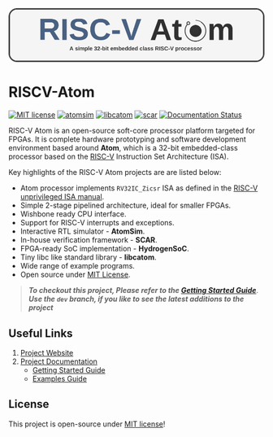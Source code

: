 ![RISCVAtom-header](docs/diagrams/rvatom-header.drawio.png)

# RISCV-Atom

[![MIT license](https://img.shields.io/badge/License-MIT-blue.svg)](https://lbesson.mit-license.org/) [![atomsim](https://github.com/saursin/riscv-atom/actions/workflows/atomsim.yml/badge.svg)](https://github.com/saursin/riscv-atom/actions/workflows/atomsim.yml) [![libcatom](https://github.com/saursin/riscv-atom/actions/workflows/libcatom.yml/badge.svg)](https://github.com/saursin/riscv-atom/actions/workflows/libcatom.yml) [![scar](https://github.com/saursin/riscv-atom/actions/workflows/scar.yml/badge.svg)](https://github.com/saursin/riscv-atom/actions/workflows/scar.yml) [![Documentation Status](https://readthedocs.org/projects/riscv-atom/badge/?version=latest)](https://riscv-atom.readthedocs.io/en/latest/?badge=latest)


RISC-V Atom is an open-source soft-core processor platform targeted for FPGAs. It is complete hardware prototyping and software development environment based around **Atom**, which is a 32-bit embedded-class processor based on the [RISC-V](https://riscv.org/) Instruction Set Architecture (ISA). 

Key highlights of the RISC-V Atom projects are are listed below:

- Atom processor implements `RV32IC_Zicsr` ISA as defined in the [RISC-V unprivileged ISA manual](https://github.com/riscv/riscv-isa-manual/releases/download/Ratified-IMAFDQC/riscv-spec-20191213.pdf).
- Simple 2-stage pipelined architecture, ideal for smaller FPGAs.
- Wishbone ready CPU interface.
- Support for RISC-V interrupts and exceptions.
- Interactive RTL simulator - **AtomSim**.
- In-house verification framework - **SCAR**.
- FPGA-ready SoC implementation - **HydrogenSoC**.
- Tiny libc like standard library - **libcatom**.
- Wide range of example programs.
- Open source under [MIT License](https://en.wikipedia.org/wiki/MIT_License).  


> ***To checkout this project, Please refer to the [Getting Started Guide](https://riscv-atom.readthedocs.io/en/latest/pages/getting-started/riscv-atom.html)***.
> ***Use the `dev` branch, if you like to see the latest additions to the project***

## Useful Links
1. [Project Website](https://sites.google.com/view/saurabh-singh-web/projects/risc-v-atom?authuser=0)
2. [Project Documentation](https://riscv-atom.readthedocs.io/en/latest/index.html)
    - [Getting Started Guide](https://riscv-atom.readthedocs.io/en/latest/pages/getting-started/prerequisites.html)
    - [Examples Guide](https://riscv-atom.readthedocs.io/en/latest/pages/getting-started/examples.html)


<!-- 5. AtomSim Source Documentation -->

<!--
## Other related projects
1. **AtomShell**: A simple shell for RISC-V Atom based SoCs : [AtomShell Github](https://github.com/saurabhsingh99100/atomshell)
-->

## License
This project is open-source under [MIT license](https://github.com/saursin/riscv-atom/blob/main/LICENSE)!
